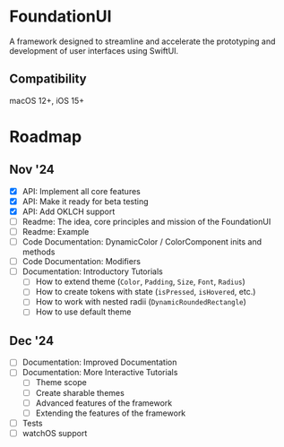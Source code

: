 # FoundationUI

A framework designed to streamline and accelerate the prototyping and development of user interfaces using SwiftUI.

## Compatibility

macOS 12+, iOS 15+


# Roadmap
## Nov '24
- [x] API: Implement all core features
- [x] API: Make it ready for beta testing
- [x] API: Add OKLCH support
- [ ] Readme: The idea, core principles and mission of the FoundationUI
- [ ] Readme: Example
- [ ] Code Documentation: DynamicColor / ColorComponent inits and methods
- [ ] Code Documentation: Modifiers
- [ ] Documentation: Introductory Tutorials
	- [ ] How to extend theme (`Color`, `Padding`, `Size`, `Font`, `Radius`)
	- [ ] How to create tokens with state (`isPressed`, `isHovered`, etc.)
	- [ ] How to work with nested radii (`DynamicRoundedRectangle`)
	- [ ] How to use default theme
 
## Dec '24
- [ ] Documentation: Improved Documentation
- [ ] Documentation: More Interactive Tutorials
	- [ ] Theme scope
	- [ ] Create sharable themes
	- [ ] Advanced features of the framework
	- [ ] Extending the features of the framework
- [ ] Tests
- [ ] watchOS support
